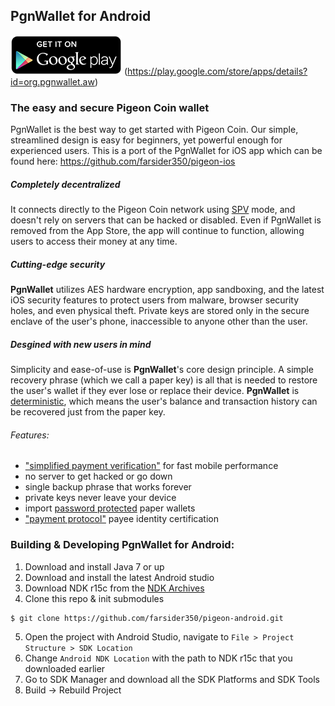 PgnWallet for Android
----------------------------------

![download](/images/icon-google-play.png)
(https://play.google.com/store/apps/details?id=org.pgnwallet.aw)

### The easy and secure Pigeon Coin wallet

PgnWallet is the best way to get started with Pigeon Coin. Our simple, streamlined design is easy for beginners, yet powerful enough for experienced users. This is a port of the PgnWallet for iOS app which can be found here: https://github.com/farsider350/pigeon-ios

##### Completely decentralized

It connects directly to the Pigeon Coin network using [SPV](https://en.bitcoin.it/wiki/Thin_Client_Security#Header-Only_Clients) mode, and doesn't rely on servers that can be hacked or disabled. Even if PgnWallet is removed from the App Store, the app will continue to function, allowing users to access their money at any time.

##### Cutting-edge security

**PgnWallet** utilizes AES hardware encryption, app sandboxing, and the latest iOS security features to protect users from malware, browser security holes, and even physical theft. Private keys are stored only in the secure enclave of the user's phone, inaccessible to anyone other than the user.

##### Desgined with new users in mind

Simplicity and ease-of-use is **PgnWallet**'s core design principle. A simple recovery phrase (which we call a paper key) is all that is needed to restore the user's wallet if they ever lose or replace their device. **PgnWallet** is [deterministic](https://github.com/bitcoin/bips/blob/master/bip-0032.mediawiki), which means the user's balance and transaction history can be recovered just from the paper key.

###### Features:

- ["simplified payment verification"](https://github.com/bitcoin/bips/blob/master/bip-0037.mediawiki) for fast mobile performance
- no server to get hacked or go down
- single backup phrase that works forever
- private keys never leave your device
- import [password protected](https://github.com/bitcoin/bips/blob/master/bip-0038.mediawiki) paper wallets
- ["payment protocol"](https://github.com/bitcoin/bips/blob/master/bip-0070.mediawiki) payee identity certification

### Building & Developing PgnWallet for Android:

1. Download and install Java 7 or up
2. Download and install the latest Android studio
3. Download NDK r15c from the [NDK Archives](https://developer.android.com/ndk/downloads/older_releases.html)
4. Clone this repo & init submodules
```bash
$ git clone https://github.com/farsider350/pigeon-android.git
```
5. Open the project with Android Studio, navigate to `File > Project Structure > SDK Location`
6. Change `Android NDK Location` with the path to NDK r15c that you downloaded earlier
7. Go to SDK Manager and download all the SDK Platforms and SDK Tools
9. Build -> Rebuild Project
